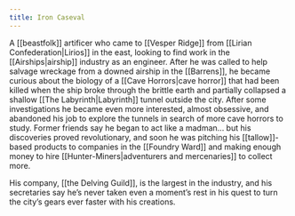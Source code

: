 ```yaml
---
title: Iron Caseval
---
```


A [[beastfolk]] artificer who came to [[Vesper Ridge]] from [[Lirian Confederation|Lirios]] in the east, looking to find work in the [[Airships|airship]] industry as an engineer. After he was called to help salvage wreckage from a downed airship in the [[Barrens]], he became curious about the biology of a [[Cave Horrors|cave horror]] that had been killed when the ship broke through the brittle earth and partially collapsed a shallow [[The Labyrinth|Labyrinth]] tunnel outside the city. After some investigations he became even more interested, almost obsessive, and abandoned his job to explore the tunnels in search of more cave horrors to study. Former friends say he began to act like a madman... but his discoveries proved revolutionary, and soon he was pitching his [[tallow]]-based products to companies in the [[Foundry Ward]] and making enough money to hire [[Hunter-Miners|adventurers and mercenaries]] to collect more.

His company, [[the Delving Guild]], is the largest in the industry, and his secretaries say he’s never taken even a moment’s rest in his quest to turn the city’s gears ever faster with his creations.